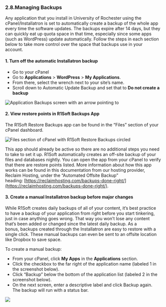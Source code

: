 ### 2.8.Managing Backups #

Any application that you install in University of Rochester using the cPanel/Installatron is set to automatically create a backup of the whole app every time the software updates. The backups expire after 14 days, but they can quickly eat up quota space in that time, especially since some apps (such as WordPress) update automatically. Follow the steps in each section below to take more control over the space that backups use in your account.

#### 1\. Turn off the automatic Installatron backup

*   Go to your cPanel
*   Go to **Applications** > **WordPress** > **My Applications**.
*   From there, select the wrench next to your site’s name.
*   Scroll down to Automatic Update Backup and set that to **Do not create a backup**

![Application Backups screen with an arrow pointing to ](https://docs.emerson.build/wp-content/uploads/2017/09/Build_AutomaticUpdateBackup.png)

#### 2\. View restore points in R1Soft Backups App

The R1Soft Restore Backups app can be found in the “Files” section of your cPanel dashboard.

![Files section of cPanel with R1Soft Restore Backups circled](https://docs.emerson.build/wp-content/uploads/2017/09/Build_R1SoftLocation.png)

This app should already be active so there are no additional steps you need to take to set it up. R1Soft automatically creates an off-site backup of your files and databases nightly. You can open the app from your cPanel to verify that there are restore points listed. More information about how this app works can be found in this documentation from our hosting provider, Reclaim Hosting, under the “Automated Offsite Backup” heading: [https://reclaimhosting.com/backups-done-right/](https://reclaimhosting.com/backups-done-right/).

#### 3\. Create a manual Installatron backup before major changes

While R1Soft creates daily backups of all of your content, it’s best practice to have a backup of your application from right before you start tinkering, just in case anything goes wrong. That way you won’t lose any content that’s been added or changed since the latest daily backup. As a bonus, backups created through the Installatron are easy to restore with a single click. These manual backups can even be sent to an offsite location like Dropbox to save space.

To create a manual backup:

*   From your cPanel, click **My Apps** in the **Applications** section.
*   Click the checkbox to the far right of the application name (labeled 1 in the screenshot below).
*   Click “Backup” below the bottom of the application list (labeled 2 in the screenshot below).
*   On the next screen, enter a descriptive label and click Backup again. The backup will run with a status bar.

![](http://www.stateu.org/docs/wp-content/uploads/2018/04/2018-04-04-at-3.21-PM.png)​

[comment]: # (feedback link here)